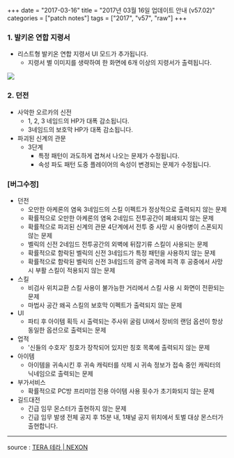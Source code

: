 +++
date = "2017-03-16"
title = "2017년 03월 16일 업데이트 안내 (v57.02)"
categories = ["patch notes"]
tags = ["2017", "v57", "raw"]
+++

### 1. 발키온 연합 지령서
- 리스트형 발키온 연합 지령서 UI 모드가 추가됩니다.
  - 지령서 별 이미지를 생략하여 한 화면에 6개 이상의 지령서가 출력됩니다.

![](/images/patch/v57-02_1.png)

### 2. 던전
- 사악한 오르카의 신전
  - 1, 2, 3 네임드의 HP가 대폭 감소됩니다.
  - 3네임드의 보호막 HP가 대폭 감소됩니다.
- 파괴된 신계의 관문
  - 3단계
    - 특정 패턴이 과도하게 겹쳐서 나오는 문제가 수정됩니다.
    - 속성 파도 패턴 도중 플레이어의 속성이 변경되는 문제가 수정됩니다.

### [버그수정]
- 던전
  - 오만한 아케론의 염옥 3네임드의 스킬 이펙트가 정상적으로 출력되지 않는 문제
  - 확률적으로 오만한 아케론의 염옥 2네임드 전투공간이 폐쇄되지 않는 문제
  - 확률적으로 파괴된 신계의 관문 4단계에서 전투 중 사망 시 용아병이 스폰되지 않는 문제
  - 벨릭의 신전 2네임드 전투공간의 외벽에 뒤잡기류 스킬이 사용되는 문제
  - 확률적으로 함락된 벨릭의 신전 3네임드가 특정 패턴을 사용하지 않는 문제
  - 확률적으로 함락된 벨릭의 신전 3네임드의 광역 공격에 피격 후 공중에서 사망 시 부활 스킬이 적용되지 않는 문제
- 스킬
  - 비검사 위치교환 스킬 사용이 불가능한 거리에서 스킬 사용 시 화면이 전환되는 문제
  - 마법사 공간 왜곡 스킬의 보호막 이펙트가 출력되지 않는 문제
- UI
  - 파티 후 아이템 획득 시 출력되는 주사위 굴림 UI에서 장비의 랜덤 옵션이 항상 동일한 옵션으로 출력되는 문제
- 업적
  - '신들의 수호자' 칭호가 장착되어 있지만 칭호 목록에 출력되지 않는 문제
- 아이템
  - 아이템을 귀속시킨 후 귀속 캐릭터를 삭제 시 귀속 정보가 접속 중인 캐릭터의 닉네임으로 출력되는 문제
- 부가서비스
  - 확률적으로 PC방 프리미엄 전용 아이템 사용 횟수가 초기화되지 않는 문제
- 길드대전
  - 긴급 임무 몬스터가 출현하지 않는 문제
  - 긴급 임무 발생 전체 공지 후 15분 내, 1채널 공지 위치에서 토벌 대상 몬스터가 출현합니다.

----

source : [TERA 테라 | NEXON](http://tera.nexon.com/news/update/view.aspx?n4articlesn=269)

